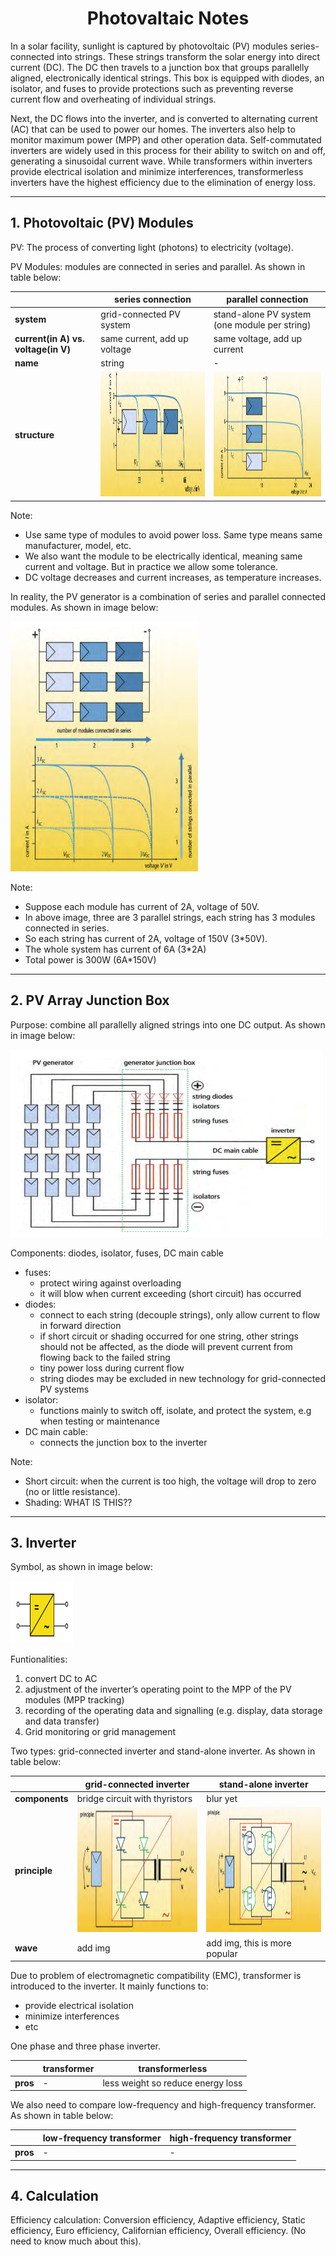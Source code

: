 # <center>Photovaltaic Notes</center>

In a solar facility, sunlight is captured by photovoltaic (PV) modules series-connected into strings. These strings transform the solar energy into direct current (DC). The DC then travels to a junction box that groups parallelly aligned, electronically identical strings. This box is equipped with diodes, an isolator, and fuses to provide protections such as preventing reverse current flow and overheating of individual strings.

Next, the DC flows into the inverter, and is converted to alternating current (AC) that can be used to power our homes. The inverters also help to monitor maximum power (MPP) and other operation data. Self-commutated inverters are widely used in this process for their ability to switch on and off, generating a sinusoidal current wave. While transformers within inverters provide electrical isolation and minimize interferences, transformerless inverters have the highest efficiency due to the elimination of energy loss.


----
## **1. Photovoltaic (PV) Modules**

PV: The process of converting light (photons) to electricity (voltage).

PV Modules: modules are connected in series and parallel. As shown in table below:

|  | **series connection** | **parallel connection** |
| --- | --- | --- |
| **system** | grid-connected PV system | stand-alone PV system (one module per string) |
| **current(in A) vs. voltage(in V)** | same current, add up voltage | same voltage, add up current |
| **name** | string | - |
| **structure** | <img src='./src/pvmodseries.png' width='300' height='200'/> | <img src='./src/pvmodparallel.png' width='300' height='200'/> |

Note: 
- Use same type of modules to avoid power loss. Same type means same manufacturer, model, etc.
- We also want the module to be electrically identical, meaning same current and voltage. But in practice we allow some tolerance.
- DC voltage decreases and current increases, as temperature increases.

In reality, the PV generator is a combination of series and parallel connected modules. As shown in image below:

<img src='./src/pvmod.jpg' width='300' height='400' />

Note:
- Suppose each module has current of 2A, voltage of 50V.
- In above image, three are 3 parallel strings, each string has 3 modules connected in series.
- So each string has current of 2A, voltage of 150V (3*50V).
- The whole system has current of 6A (3*2A)
- Total power is 300W (6A*150V)


----
## **2. PV Array Junction Box**

Purpose: combine all parallelly aligned strings into one DC output. As shown in image below:

<img src='./src/pvarray.png' width='500' height='300' />

Components: diodes, isolator, fuses, DC main cable
- fuses: 
  - protect wiring against overloading
  - it will blow when current exceeding (short circuit) has occurred
- diodes:
  - connect to each string (decouple strings), only allow current to flow in forward direction
  - if short circuit or shading occurred for one string, other strings should not be affected, as the diode will prevent current from flowing back to the failed string
  - tiny power loss during current flow
  - string diodes may be excluded in new technology for grid-connected PV systems
- isolator:
  - functions mainly to switch off, isolate, and protect the system, e.g when testing or maintenance
- DC main cable:
  - connects the junction box to the inverter

Note:
- Short circuit: when the current is too high, the voltage will drop to zero (no or little resistance).
- Shading: WHAT IS THIS??


----
## **3. Inverter**
Symbol, as shown in image below:

<img src='./src/invertersymbol.png' width='100' height='100' />

Funtionalities:
1. convert DC to AC
2. adjustment of the inverter’s operating point to the MPP of the PV modules (MPP tracking)
3. recording of the operating data and signalling (e.g. display, data storage and data transfer)
4. Grid monitoring or grid management


Two types: grid-connected inverter and stand-alone inverter. As shown in table below:

|  | **grid-connected inverter** | **stand-alone inverter** |
| --- | --- | --- |
| **components** | bridge circuit with thyristors | blur yet |
| **principle** | <img src='./src/invertergridprin.png' width='300' height='200'/> | <img src='./src/inverterselfcomprin.png' width='300' height='200'/> |
| **wave** | add img | add img, this is more popular |


Due to problem of electromagnetic compatibility (EMC), transformer is introduced to the inverter. It mainly functions to:
- provide electrical isolation
- minimize interferences
- etc

One phase and three phase inverter.

|  | **transformer** | **transformerless** |
| --- | --- | --- |
| **pros** | - | less weight so reduce energy loss |

We also need to compare low-frequency and high-frequency transformer. As shown in table below:

|  | **low-frequency transformer** | **high-frequency transformer** |
| --- | --- | --- |
| **pros** | - | - |


----
## **4. Calculation**

Efficiency calculation: Conversion efficiency, Adaptive efficiency, Static efficiency, Euro efficiency, Californian efficiency, Overall efficiency. (No need to know much about this).